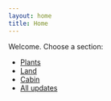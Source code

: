 ```yaml
---
layout: home
title: Home
---
```

Welcome. Choose a section:
- [Plants](/plants/)
- [Land](/land/)
- [Cabin](/cabin/)
- [All updates](/blog/)

